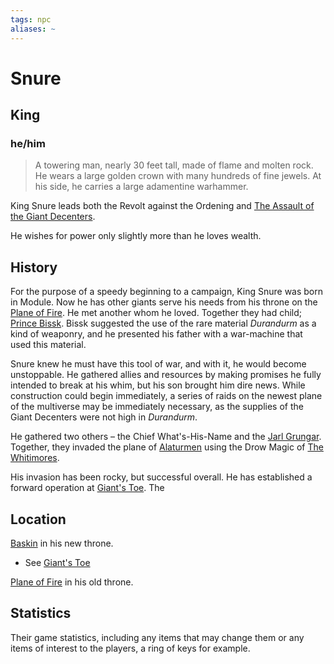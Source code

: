 ```yaml
---
tags: npc
aliases: ~
---
```


# Snure

## King

### he/him

 > 
 > A towering man, nearly 30 feet tall, made of flame and molten rock. He wears a large golden crown with many hundreds of fine jewels. At his side, he carries a large adamentine warhammer.

King Snure leads both the Revolt against the Ordening and [The Assault of the Giant Decenters](..\..\..\..\..\Notes%20on%20the%20Multiverse\Inner\Alaturmen\About%20People\Nations\Holyl'nds\Local%20Lore\The%20Assault%20of%20the%20Giant%20Decenters.md). 

He wishes for power only slightly more than he loves wealth.

## History

For the purpose of a speedy beginning to a campaign, King Snure was born in Module. Now he has other giants serve his needs from his throne on the [Plane of Fire](..\..\..\..\..\Notes%20on%20the%20Multiverse\Inner\Elemental%20Planes\Plane%20of%20Fire\Plane%20of%20Fire.md). He met another whom he loved. Together they had child; [Prince Bissk](Prince%20Bissk.md). Bissk suggested the use of the rare material *Durandurm* as a kind of weaponry, and he presented his father with a war-machine that used this material.

Snure knew he must have this tool of war, and with it, he would become unstoppable. He gathered allies and resources by making promises he fully intended to break at his whim, but his son brought him dire news. While construction could begin immediately, a series of raids on the newest plane of the multiverse may be immediately necessary, as the supplies of the Giant Decenters were not high in *Durandurm*.

He gathered two others – the Chief What's-His-Name and the [Jarl Grungar](Jarl%20Grungar.md). Together, they invaded the plane of [Alaturmen](..\..\..\..\..\Notes%20on%20the%20Multiverse\Inner\Alaturmen\Alaturmen.md) using the Drow Magic of [The Whitimores](..\..\..\..\..\Notes%20on%20the%20Multiverse\Inner\Underdark\Groups\The%20Whitimores.md).

His invasion has been rocky, but successful overall. He has established a forward operation at [Giant's Toe](..\..\..\..\..\Notes%20on%20the%20Multiverse\Inner\Alaturmen\Places\Northeastern%20Central\Smaller%20than%20a%20city\Giant's%20Toe.md). The

## Location

[Baskin](..\..\..\..\..\Notes%20on%20the%20Multiverse\Inner\Alaturmen\Places\Northwestern%20Central\Smaller%20than%20a%20feature\Baskin.md) in his new throne.

* See [Giant's Toe](..\..\..\..\..\Notes%20on%20the%20Multiverse\Inner\Alaturmen\Places\Northeastern%20Central\Smaller%20than%20a%20city\Giant's%20Toe.md)

[Plane of Fire](..\..\..\..\..\Notes%20on%20the%20Multiverse\Inner\Elemental%20Planes\Plane%20of%20Fire\Plane%20of%20Fire.md) in his old throne.

## Statistics

Their game statistics, including any items that may change them or any items of interest to the players, a ring of keys for example.
